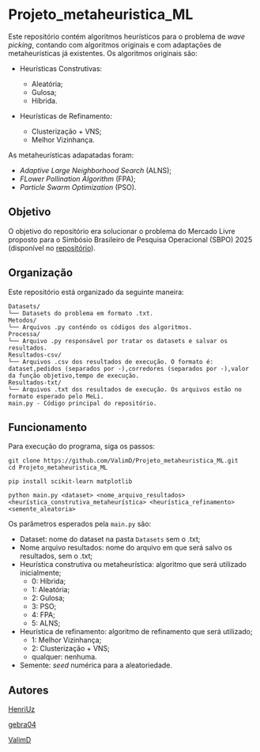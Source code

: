 # Projeto_metaheuristica_ML

Este repositório contém algoritmos heurísticos para o problema de *wave picking*, contando com algoritmos originais e com adaptações de metaheurísticas já existentes. Os algoritmos originais são:

- Heurísticas Construtivas:
    - Aleatória;
    - Gulosa;
    - Híbrida.

- Heurísticas de Refinamento:
    - Clusterização + VNS;
    - Melhor Vizinhança.

As metaheurísticas adapatadas foram:
- *Adaptive Large Neighborhood Search* (ALNS);
- *FLower Pollination Algorithm* (FPA);
- *Particle Swarm Optimization* (PSO).

## Objetivo

O objetivo do repositório era solucionar o problema do Mercado Livre proposto para o Simbósio Brasileiro de Pesquisa Operacional (SBPO) 2025 (disponível no [repositório](https://github.com/mercadolibre/challenge-sbpo-2025)).

## Organização

Este repositório está organizado da seguinte maneira:

```
Datasets/
└── Datasets do problema em formato .txt.
Metodos/
└── Arquivos .py conténdo os códigos dos algoritmos.
Processa/
└── Arquivo .py responsável por tratar os datasets e salvar os resultados.
Resultados-csv/
└── Arquivos .csv dos resultados de execução. O formato é: dataset,pedidos (separados por -),corredores (separados por -),valor da função objetivo,tempo de execução.
Resultados-txt/
└── Arquivos .txt dos resultados de execução. Os arquivos estão no formato esperado pelo MeLi.
main.py - Código principal do repositório.
```

## Funcionamento

Para execução do programa, siga os passos:

```shell
git clone https://github.com/ValimD/Projeto_metaheuristica_ML.git
cd Projeto_metaheuristica_ML

pip install scikit-learn matplotlib

python main.py <dataset> <nome_arquivo_resultados> <heurística_construtiva_metaheurística> <heurística_refinamento> <semente_aleatoria>
```

Os parâmetros esperados pela `main.py` são:
- Dataset: nome do dataset na pasta `Datasets` sem o .txt;
- Nome arquivo resultados: nome do arquivo em que será salvo os resultados, sem o .txt;
- Heurística construtiva ou metaheurística: algoritmo que será utilizado inicialmente;
    - 0: Híbrida;
    - 1: Aleatória;
    - 2: Gulosa;
    - 3: PSO;
    - 4: FPA;
    - 5: ALNS;
- Heurística de refinamento: algoritmo de refinamento que será utilizado;
    - 1: Melhor Vizinhança;
    - 2: Clusterização + VNS;
    - qualquer: nenhuma.
- Semente: *seed* numérica para a aleatoriedade.

## Autores

[HenriUz](https://github.com/HenriUz)

[gebra04](https://github.com/gebra04)

[ValimD](https://github.com/ValimD)